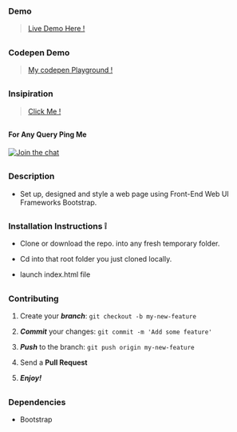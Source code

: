 ### Demo 

> [Live Demo Here !](https://adribbbleshot.herokuapp.com/)

##

### Codepen Demo

> [My codepen Playground !](http://codepen.io/divyanshu-rawat/pen/qRywgX)

## 

### Insipiration 

> [Click Me !](https://dribbble.com/shots/2714810-CS-GO-Client-Design/attachments/549087)

##


#### For Any Query Ping Me

[![Join the chat](https://img.shields.io/badge/gitter-join%20chat%20%E2%86%92-brightgreen.svg)](https://gitter.im/divyanshu001)

##

### Description 

* Set up, designed and style a web page using Front-End Web UI Frameworks Bootstrap.

##

### Installation Instructions :grey_exclamation:

* Clone or download the repo. into any fresh temporary folder.

* Cd into that root folder you just cloned locally.

* launch index.html file 

##

### Contributing

1. Create your **_branch_**: `git checkout -b my-new-feature`

2. **_Commit_** your changes: `git commit -m 'Add some feature'`

3. **_Push_** to the branch: `git push origin my-new-feature`

4. Send a **Pull Request**

5. **_Enjoy!_**

##

### Dependencies

* Bootstrap






